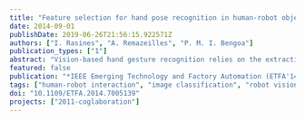 ```yaml
---
title: "Feature selection for hand pose recognition in human-robot object exchange scenario"
date: 2014-09-01
publishDate: 2019-06-26T21:56:15.922571Z
authors: ["I. Rasines", "A. Remazeilles", "P. M. I. Bengoa"]
publication_types: ["1"]
abstract: "Vision-based hand gesture recognition relies on the extraction of features describing the hand, and the appropriate set of features is usually selected in an empirical manner. We propose in this article a systematic selection of the best features to be considered. An iterative sequential forward feature selection (SFS) approach is proposed to combine the features with the highest recognition rate considering the Gaussian Mixture Modelling within the Expectation Maximization algorithm as classification technique. This approach has been tested with two different illustrative databases. The first one is related to human robot physical interaction and the hand postures considered correspond to key postures the human partner performs just before acquiring an object from the robot. The second database corresponds to the representation of the 10 first numbers of the American Sign Language. In both cases, the recognition rate obtained, measured through the F1 score metrics, is satisfactory (over 0,97), and demonstrates that the proposed technique could be applied to a very large field of applications."
featured: false
publication: "*IEEE Emerging Technology and Factory Automation (ETFA'14)*"
tags: ["human-robot interaction", "image classification", "robot vision", "hand pose recognition"]
doi: "10.1109/ETFA.2014.7005139"
projects: ["2011-coglaboration"]
---
```

